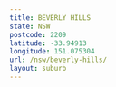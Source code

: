 ```yaml
---
title: BEVERLY HILLS
state: NSW
postcode: 2209
latitude: -33.94913
longitude: 151.075304
url: /nsw/beverly-hills/
layout: suburb
---
```

